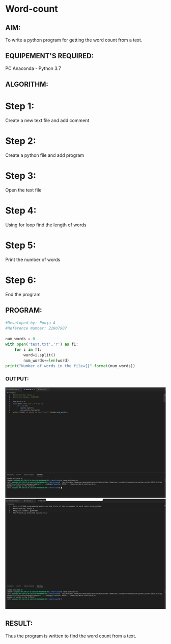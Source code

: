 # Word-count
## AIM:
To write a python program for getting the word count from a text.
## EQUIPEMENT'S REQUIRED: 
PC Anaconda - Python 3.7

## ALGORITHM:
# Step 1:
Create a new text file and add comment

# Step 2:
Create a python file and add program

# Step 3:
Open the text file

# Step 4:
Using for loop find the length of words

# Step 5:
Print the number of words

# Step 6:
End the program

## PROGRAM:
```python
#Developed by: Pooja A
#Reference Number: 22007907

num_words = 0
with open('text.txt','r') as f1:
    for i in f1:
        word=i.split()
        num_words+=len(word)
print("Number of words in the file={}".format(num_words))
```

### OUTPUT:
![](WORD.png)
![](TEXT.png)

## RESULT:
Thus the program is written to find the word count from a text.
